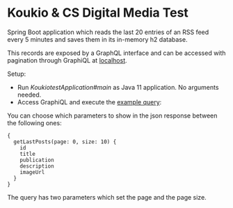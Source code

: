 # Koukio & CS Digital Media Test

Spring Boot application which reads the last 20 entries of an RSS feed every 5 minutes and saves them in its in-memory h2 database.

This records are exposed by a GraphQL interface and can be accessed with pagination through GraphiQL at [localhost](http://localhost:8080/graphiql).

Setup:
- Run *KoukiotestApplication#main* as Java 11 application. No arguments needed.
- Access GraphiQL and execute the [example query](http://localhost:8080/graphiql?query=%7B%0A%20%20getLastPosts%28page:%200,%20size:%2010%29%20%7B%0A%20%20%20%20id%0A%20%20%20%20title%0A%20%20%20%20publication%0A%20%20%7D%0A%7D%0A):

You can choose which parameters to show in the json response between the following ones:

    {
      getLastPosts(page: 0, size: 10) {
        id
        title
        publication
        description
        imageUrl
      }
    }


The query has two parameters which set the page and the page size.
